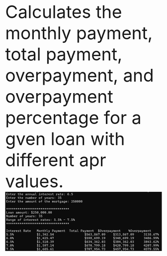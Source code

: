 <br><span style="font-size:4em;">Calculates the monthly payment, total payment, overpayment, and overpayment percentage for a gven loan with different apr values.</span> </br>
<img src="image.png">